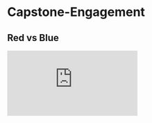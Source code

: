 # Capstone-Engagement

## Red vs Blue

![TODO](https://github.com/Tamie13/Capstone-Engagement/blob/main/Project%202%20Template.pdf)
